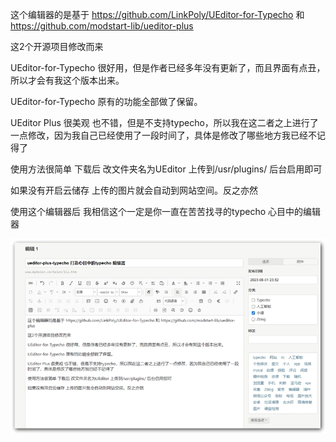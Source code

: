 这个编辑器的是基于
https://github.com/LinkPoly/UEditor-for-Typecho
和
https://github.com/modstart-lib/ueditor-plus

这2个开源项目修改而来 

UEditor-for-Typecho 很好用，但是作者已经多年没有更新了，而且界面有点丑，所以才会有我这个版本出来。

UEditor-for-Typecho 原有的功能全部做了保留。

UEditor Plus 很美观 也不错，但是不支持typecho，所以我在这二者之上进行了一点修改，因为我自己已经使用了一段时间了，具体是修改了哪些地方我已经不记得了

使用方法很简单 下载后  改文件夹名为UEditor  上传到/usr/plugins/ 后台启用即可

如果没有开启云储存 上传的图片就会自动到网站空间。反之亦然

使用这个编辑器后 我相信这个一定是你一直在苦苦找寻的typecho 心目中的编辑器

![Image text](https://github.com/jian27com/ueditor-plus-typecho/blob/1d8d142ff463864d090a625df0f0a5d339fd4032/screenshot.jpg)
